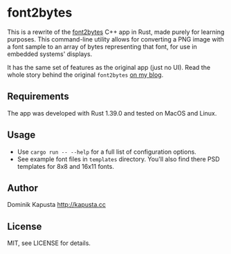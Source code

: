 font2bytes
========================

This is a rewrite of the [font2bytes](https://github.com/ayoy/font2bytes) C++ app in Rust, made purely for learning purposes.
This command-line utility allows for converting a PNG image with a font sample to an array of bytes representing that font, for use in embedded systems' displays.

It has the same set of features as the original app (just no UI). Read the whole story behind the original `font2bytes` [on my blog](https://kapusta.cc/2019/02/10/font2bytes/). 

Requirements
-------------------
The app was developed with Rust 1.39.0 and tested on MacOS and Linux.

Usage
-------------------
* Use `cargo run -- --help` for a full list of configuration options.
* See example font files in `templates` directory. You'll also find there PSD templates for 8x8 and 16x11 fonts.

Author
-------------------
Dominik Kapusta http://kapusta.cc

License
-------------------
MIT, see LICENSE for details.
